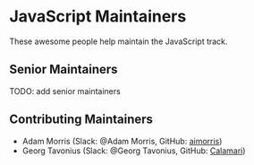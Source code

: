 # JavaScript Maintainers

These awesome people help maintain the JavaScript track.

## Senior Maintainers

TODO: add senior maintainers

## Contributing Maintainers

- Adam Morris (Slack: @Adam Morris, GitHub: [aimorris](https://github.com/aimorris))
- Georg Tavonius (Slack: @Georg Tavonius, GitHub: [Calamari](https://github.com/Calamari))
